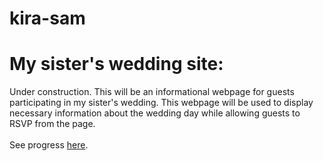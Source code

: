 # kira-sam
<h1>My sister's wedding site:</h1>
Under construction. This will be an informational webpage for guests participating in my sister's wedding. This webpage will be used
to display necessary information about the wedding day while allowing guests to RSVP from the page. 
<br><br>
See progress <a href="https://s-mandon.github.io/kira-sam/">here</a>.
